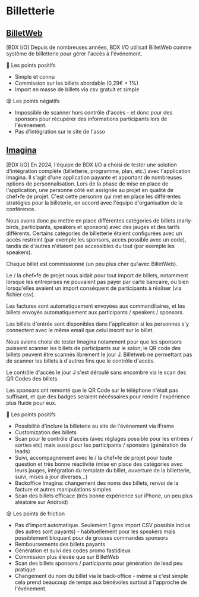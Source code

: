# Billetterie

## [BilletWeb](https://www.billetweb.fr/)

[BDX I/O] Depuis de nombreuses années, BDX I/O utilisait BilletWeb comme système de billetterie pour gérer l'accès à l'événement.

🌟 Les points positifs

- Simple et connu
- Commission sur les billets abordable (0,29€ + 1%)
- Import en masse de billets via csv gratuit et simple

😪 Les points négatifs

- Impossible de scanner hors contrôle d'accès - et donc pour des sponsors pour récupérer des informations participants lors de l'événement.
- Pas d'intégration sur le site de l'asso

## [Imagina](https://imagina.com/fr/)

[BDX I/O] En 2024, l'équipe de BDX I/O a choisi de tester une solution d'intégration complète (billetterie, programme, plan, etc.) avec l'application Imagina. Il s'agit d'une application payante et apportant de nombreuses options de personnalisation. Lors de la phase de mise en place de l'application, une personne côté est assignée au projet en qualité de chef•fe de projet. C'est cette personne qui met en place les différentes stratégies pour la billeterie, en accord avec l'équipe d'organisation de la conférence.

Nous avons donc pu mettre en place différentes catégories de billets (early-birds, participants, speakers et sponsors) avec des jauges et des tarifs différents. Certains catégories de billetterie étaient configurées avec un accès restreint (par exemple les sponsors, accès possible avec un code), tandis de d'autres n'étaient pas accessibles du tout (par exemple les speakers).

Chaque billet est commissionné (un peu plus cher qu'avec BilletWeb).

Le / la chef•fe de projet nous aidait pour tout import de billets, notamment lorsque les entreprises ne pouvaient pas payer par carte bancaire, ou bien lorsqu'elles avaient un import conséquent de participants à réaliser (via fichier csv).

Les factures sont automatiquement envoyées aux commanditaires, et les billets envoyés automatiquement aux participants / speakers / sponsors.

Les billets d'entrée sont disponibles dans l'application si les personnes s'y connectent avec le même email que celui inscrit sur le billet.

Nous avions choisi de tester Imagina notamment pour que les sponsors puissent scanner les billets de participants sur le salon; le QR code des billets peuvent être scannés librement le jour J. Billetweb ne permettant pas de scanner les billets à d'autres fins que le contrôle d'accès.

Le contrôle d'accès le jour J s'est déroulé sans encombre via le scan des QR Codes des billets.

Les sponsors ont remonté que le QR Code sur le téléphone n'était pas suffisant, et que des badges seraient nécéssaires pour rendre l'expérience plus fluide pour eux.

🌟 Les points positifs

- Possibilité d'inclure la billeterie au site de l'évènement via iFrame
- Customization des billets
- Scan pour le contrôle d'accès (avec réglages possible pour les entrées / sorties etc) mais aussi pour les participants / sponsors (génération de leads)
- Suivi, accompagnement avec le / la chef•fe de projet pour toute question et très bonne réactivité (mise en place des catégories avec leurs jauges, intégration du template du billet, ouverture de la billetterie, suivi, mises à jour diverses...)
- Backoffice Imagina: changement des noms des billets, renvoi de la facture et autres manipulations simples
- Scan des billets efficace (très bonne expérience sur iPhone, un peu plus aléatoire sur Android)

😪 Les points de friction

- Pas d'import automatique. Seulement 1 gros import CSV possible inclus (les autres sont payants) - habituellement pour les speakers mais possiblement bloquant pour de grosses commandes sponsors
- Remboursements des billets payants
- Génération et suivi des codes promo fastidieux
- Commission plus élevée que sur BilletWeb
- Scan des billets sponsors / participants pour génération de lead peu pratique
- Changement du nom du billet via le back-office - même si c'est simple cela prend beaucoup de temps aux bénévoles surtout à l'approche de l'événement.
